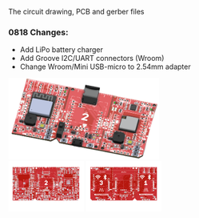 The circuit drawing, PCB and gerber files

### 0818 Changes: 
  - Add LiPo battery charger <br>
  - Add Groove I2C/UART connectors (Wroom) <br>
  - Change Wroom/Mini USB-micro to 2.54mm adapter <br>
    
<img src="C3mBusWroomPwrMini0818.png" width=60%> <br>
<img src="C3mBusWroomMini_PcbTop.png" width=30%> <img src="C3mBusWroomMini_PcbBottom.png" width=30%> <br>
